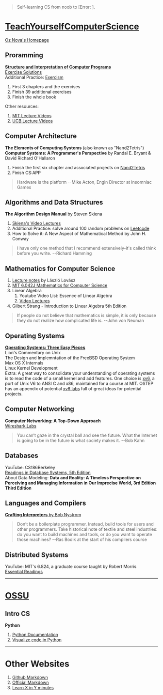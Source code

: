 > Self-learning CS from noob to [Error: ].  
# [TeachYourselfComputerScience](https://teachyourselfcs.com/)
[Oz Nova's Homepage](https://ozwrites.com/)
## Proramming
[**Structure and Interpretation of Computer Programs**](https://sarabander.github.io/sicp/html/index.xhtml)  
[Exercise Solutions](http://community.schemewiki.org/?SICP-Solutions)  
Additional Practice: [Exercism](https://exercism.org/)
1. First 3 chapters and the exercises  
2. Finish 39 additional exercises
3. Finish the whole book  

Other resources:  
1. [MIT Lecture Videos](https://ocw.mit.edu/courses/6-001-structure-and-interpretation-of-computer-programs-spring-2005/video_galleries/video-lectures/)
2. [UCB Lecture Videos](https://archive.org/details/ucberkeley-webcast-PL3E89002AA9B9879E?sort=titleSorter)
## Computer Architecture
**The Elements of Computing Systems** (also known as "Nand2Tetris")  
**Computer Systems: A Programmer's Perspective** by Randal E. Bryant & David Richard O'Hallaron  
1. Finish the first six chapter and associated projects on [Nand2Tetris](https://www.nand2tetris.org)  
2. Finish CS:APP
> Hardware is the platform --Mike Acton, Engin Director at Insomniac Games
## Algorithms and Data Structures
**The Algorithm Design Manual** by Steven Skiena  
1. [Skiena's Video Lectures](https://www3.cs.stonybrook.edu/~skiena/373/videos/)  
2. Additional Practice: solve around 100 random problems on [Leetcode](https://leetcode.com/)  
3. How to Solve it: A New Aspect of Mathematical Method by John H. Conway
> I have only one method that I recommend extensively-it's called think before you write. --Richard Hamming
## Mathematics for Computer Science
1. [Lecture notes](https://cims.nyu.edu/~regev/teaching/discrete_math_fall_2005/dmbook.pdf) by László Lovász 
2. [MIT 6.042J Mathematics for Computer Science](https://ocw.mit.edu/courses/6-042j-mathematics-for-computer-science-spring-2015/)
3. Linear Algebra
	1. Youtube Video List: Essence of Linear Algebra
	2. [Video Lectures](https://ocw.mit.edu/courses/18-06sc-linear-algebra-fall-2011/)
 3. Gilbert Strang - Introduction to Linear Algebra 5th Edition
> If people do not believe that mathematics is simple, it is only because they do not realize how complicated life is. --John von Neuman
## Operating Systems
[**Operating Systems: Three Easy Pieces**](https://pages.cs.wisc.edu/~remzi/OSTEP/)  
Lion's Commentary on Unix  
The Design and Implemntation of the FreeBSD Operating System  
Max OS X Internals  
Linux Kernel Development  
Extra: A great way to consolidate your understanding of operating systems is to read the code of a small kernel and add features. One choice is [xv6](https://pdos.csail.mit.edu/6.828/2016/xv6.html), a port of Unix V6 to ANSI C and x86, maintained for a course at MIT. OSTEP has an appendix of potential [xv6 labs](https://pages.cs.wisc.edu/~remzi/OSTEP/lab-projects-xv6.pdf) full of great ideas for potential projects.  
## Computer Networking
**Computer Networking: A Top-Down Approach**  
[Wireshark Labs](https://gaia.cs.umass.edu/kurose_ross/wireshark.php)
> You can’t gaze in the crystal ball and see the future. What the Internet is going to be in the future is what society makes it. --Bob Kahn
## Databases
YouTube: CS186Berkeley  
[Readings in Database Systems, 5th Edition](http://www.redbook.io/)  
About Data Modeling: **Data and Reality: A Timeless Perspective on Perceiving and Managing Information in Our Imprecise World, 3rd Edition Third Edition**  
## Languages and Compilers
[**Crafting Interpreters** by Bob Nystrom](https://craftinginterpreters.com/contents.html)  
> Don’t be a boilerplate programmer. Instead, build tools for users and other programmers. Take historical note of textile and steel industries: do you want to build machines and tools, or do you want to operate those machines? --Ras Bodik at the start of his compilers course  
## Distributed Systems
YouTube: MIT's 6.824, a graduate course taught by Robert Morris  
[Essential Readings](http://dsrg.pdos.csail.mit.edu/papers/)

---
# [OSSU](https://github.com/ossu/computer-science)
## Intro CS
**Python** 
1. [Python Documentation](https://docs.python.org/3/)  
2. [Visualize code in Python](https://pythontutor.com/visualize.html)
---
# Other Websites
1. [Github Markdown](https://docs.github.com/en/get-started/writing-on-github)
2. [Official Markdown](https://www.markdownguide.org/)
3. [Learn X in Y minutes](https://learnxinyminutes.com/)